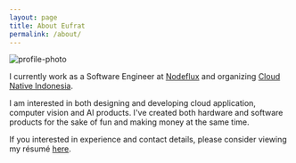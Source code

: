 ```yaml
---
layout: page
title: About Eufrat
permalink: /about/
---
```


![profile-photo](https://eufat.github.io/images/eufrat.jpg)

I currently work as a Software Engineer at [Nodeflux](http://nodeflux.io) and organizing [Cloud Native Indonesia](https://github.com/cloudnative-id/meetups).

I am interested in both
designing and developing cloud application, computer vision and AI products. I've created both hardware and software products for the sake of fun and making money at the same time.

If you interested in experience and contact details, please consider viewing my résumé [here](/docs/resume.pdf).

